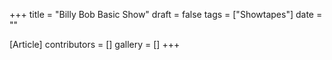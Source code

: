 +++
title = "Billy Bob Basic Show"
draft = false
tags = ["Showtapes"]
date = ""

[Article]
contributors = []
gallery = []
+++
